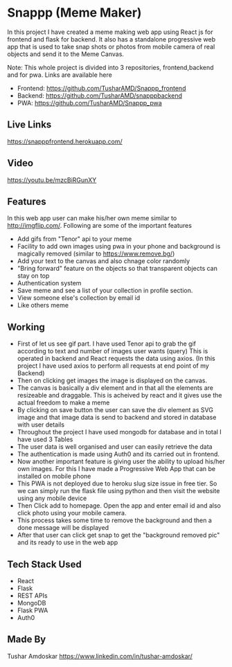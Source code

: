 # Snappp (Meme Maker)

In this project I have created a meme making web app using React js for frontend and flask for backend. It also has a standalone progressive web app that is used to take snap shots or photos from mobile camera of real objects and send it to the Meme Canvas.

Note: This whole project is divided into 3 repositories, frontend,backend and for pwa. Links are available here
- Frontend: https://github.com/TusharAMD/Snappp_frontend
- Backend: https://github.com/TusharAMD/snapppbackend
- PWA: https://github.com/TusharAMD/Snappp_pwa

## Live Links
https://snapppfrontend.herokuapp.com/
## Video
https://youtu.be/mzcBiRGunXY

## Features
In this web app user can make his/her own meme similar to http://imgflip.com/. Following are some of the important features
- Add gifs from "Tenor" api to your meme
- Facility to add own images using pwa in your phone and background is magically removed (similar to https://www.remove.bg/)
- Add your text to the canvas and also chnage color randomly
- "Bring forward" feature on the objects so that transparent objects can stay on top
- Authentication system
- Save meme and see a list of your collection in profile section.
- View someone else's collection by email id
- Like others meme

## Working
- First of let us see gif part. I have used Tenor api to grab the gif according to text and number of images user wants (query)
This is operated in backend and React requests the data using axios. (In this project I have used axios to perform all requests at end point of my Backend)
- Then on clicking get images the image is displayed on the canvas.
- The canvas is basically a div element and in that all the elements are resizeable and draggable. This is acheived by react and it gives use the actual freedom to make a meme
- By clicking on save button the user can save the div element as SVG image and that image data is send to backend and stored in database with user details
- Throughout the project I have used mongodb for database and in total I have used 3 Tables 
- The user data is well organised and user can easily retrieve the data
- The authentication is made using Auth0 and its carried out in frontend.
- Now another important feature is giving user the ability to upload his/her own images. For this I have made a Progressive Web App that can be installed on mobile phone
- This PWA is not deployed due to heroku slug size issue in free tier. So we can simply run the flask file using python and then visit the website using any mobile device
- Then Click add to homepage. Open the app and enter email id and also click photo using your mobile camera.
- This process takes some time to remove the background and then a done message will be displayed
- After that user can click get snap to get the "background removed pic" and its ready to use in the web app

## Tech Stack Used
- React
- Flask
- REST APIs
- MongoDB
- Flask PWA 
- Auth0

## Made By
Tushar Amdoskar
https://www.linkedin.com/in/tushar-amdoskar/
